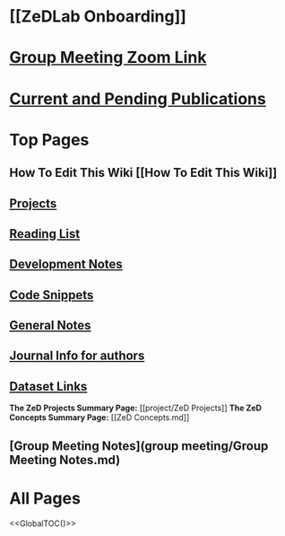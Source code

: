 # [[ZeDLab Onboarding]]
# [Group Meeting Zoom Link](https://uchicagomedicine.zoom.us/j/93466313522?pwd=WG52L3hQREZNbnRCMENET3lrYWNVUT09)
# [Current and Pending Publications](https://zed.uchicago.edu/data/pub_drafts_/)

# Top Pages

## How To Edit This Wiki [[How To Edit This Wiki]]

## [Projects](project/Readme.md)

## [Reading List](reading/Readme.md)

## [Development Notes](development/Readme.md)

## [Code Snippets](methods/Readme.md)

## [General Notes](notes/Readme.md)

## [Journal Info for authors](journals/Readme.md)

## [Dataset Links](datasets/data.md)


**The ZeD Projects Summary Page:** [[project/ZeD Projects]]
**The ZeD Concepts Summary Page:** [[ZeD Concepts.md]]
## [Group Meeting Notes](group meeting/Group Meeting Notes.md)

# All Pages

<<GlobalTOC()>>
